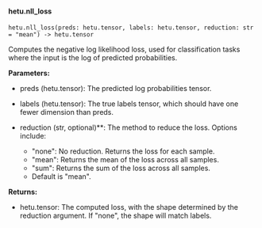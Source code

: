 #### hetu.nll_loss

```
hetu.nll_loss(preds: hetu.tensor, labels: hetu.tensor, reduction: str = "mean") -> hetu.tensor
```

Computes the negative log likelihood loss, used for classification tasks where the input is the log of predicted probabilities.

**Parameters:**

* preds (hetu.tensor): The predicted log probabilities tensor.

* labels (hetu.tensor): The true labels tensor, which should have one fewer dimension than preds.

* reduction (str, optional)**: The method to reduce the loss. Options include:
  * "none": No reduction. Returns the loss for each sample.
  * "mean": Returns the mean of the loss across all samples.
  * "sum": Returns the sum of the loss across all samples. 
  * Default is "mean".

**Returns:**

* hetu.tensor: The computed loss, with the shape determined by the reduction argument. If "none", the shape will match labels.

